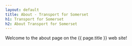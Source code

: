 ```yaml
---
layout: default
title: About - Transport for Somerset
h1: Transport for Somerset
h2: About Transport for Somerset
---
```

<p>Welcome to the about page on the {{ page.title }} web site!</p>

